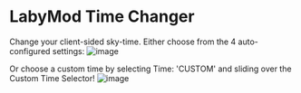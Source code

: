# LabyMod Time Changer
Change your client-sided sky-time.
Either choose from the 4 auto-configured settings:
![image](https://user-images.githubusercontent.com/65192978/180992123-c02c98d9-d3d7-494e-aab7-2dfc90a0baa1.png)

Or choose a custom time by selecting Time: 'CUSTOM' and sliding over the Custom Time Selector!
![image](https://user-images.githubusercontent.com/65192978/180992227-a629229c-309b-4694-a309-1ff0e4702e83.png)
